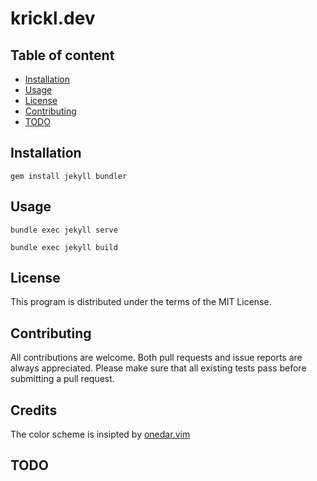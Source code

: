
# krickl.dev

## Table of content

- [Installation](#Installation)
- [Usage](#Usage)
- [License](#License)
- [Contributing](#Contributing)
- [TODO](#TODO)

## Installation

`gem install jekyll bundler`

## Usage

`bundle exec jekyll serve`

`bundle exec jekyll build`

## License

This program is distributed under the terms of the MIT License.

## Contributing

All contributions are welcome.
Both pull requests and issue reports are always appreciated.
Please make sure that all existing tests pass before submitting a pull request.

## Credits

The color scheme is insipted by [onedar.vim](https://github.com/joshdick/onedark.vim)

## TODO

